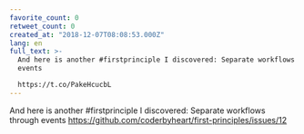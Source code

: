 ```yaml
---
favorite_count: 0
retweet_count: 0
created_at: "2018-12-07T08:08:53.000Z"
lang: en
full_text: >-
  And here is another #firstprinciple I discovered: Separate workflows through
  events

  https://t.co/PakeHcucbL
---
```


And here is another #firstprinciple I discovered: Separate workflows through
events <https://github.com/coderbyheart/first-principles/issues/12>
